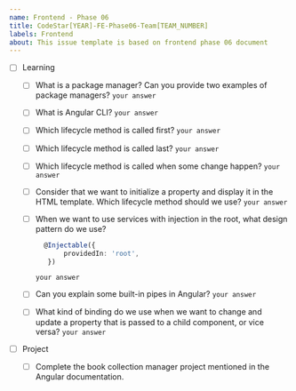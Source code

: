 ```yaml
---
name: Frontend - Phase 06
title: CodeStar[YEAR]-FE-Phase06-Team[TEAM_NUMBER]
labels: Frontend
about: This issue template is based on frontend phase 06 document
---
```


-   [ ] Learning

    -   [ ] What is a package manager? Can you provide two examples of package managers? `your answer`
    -   [ ] What is Angular CLI? `your answer`
    -   [ ] Which lifecycle method is called first? `your answer`
    -   [ ] Which lifecycle method is called last? `your answer`
    -   [ ] Which lifecycle method is called when some change happen? `your answer`
    -   [ ] Consider that we want to initialize a property and display it in the HTML template. Which lifecycle method should we use? `your answer`
    -   [ ] When we want to use services with injection in the root, what design pattern do we use?

        ```typescript
          @Injectable({
               providedIn: 'root',
           })
        ```

        `your answer`

    -   [ ] Can you explain some built-in pipes in Angular? `your answer`
    -   [ ] What kind of binding do we use when we want to change and update a property that is passed to a child component, or vice versa? `your answer`

-   [ ] Project
    -   [ ] Complete the book collection manager project mentioned in the Angular documentation.
